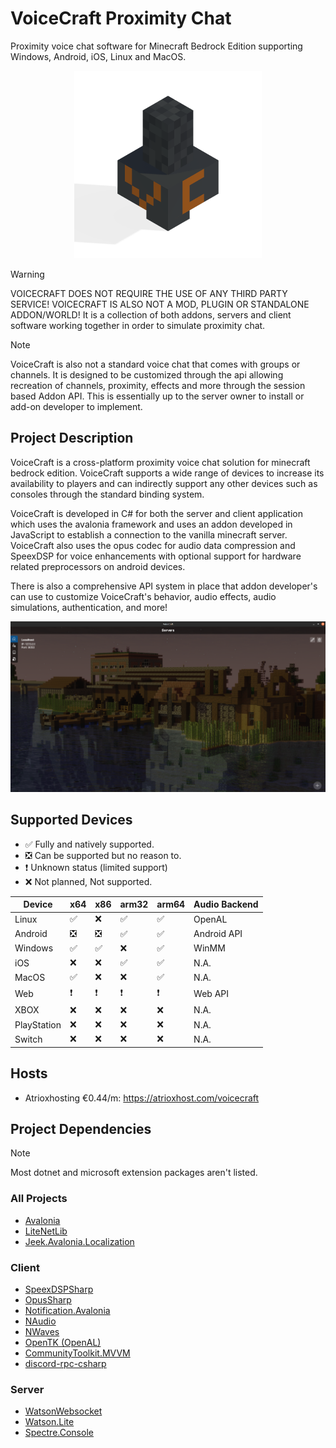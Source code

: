 # VoiceCraft Proximity Chat

Proximity voice chat software for Minecraft Bedrock Edition supporting Windows, Android, iOS, Linux and MacOS.

<p align="center">
  <img style="margin: 10" width="300" height="300" src="./VoiceCraft.Client/VoiceCraft.Client/Assets/vc.png"/>
</p>

> [!WARNING]
> VOICECRAFT DOES NOT REQUIRE THE USE OF ANY THIRD PARTY SERVICE! VOICECRAFT IS ALSO NOT A MOD, PLUGIN OR STANDALONE
> ADDON/WORLD! It is a collection of both addons, servers and client software working together in order to simulate
> proximity chat.

> [!NOTE]
> VoiceCraft is also not a standard voice chat that comes with groups or channels. It is designed to be customized
> through the api allowing recreation of channels, proximity, effects and more through the session based Addon API. This
> is essentially up to the server owner to install or add-on developer to implement.

## Project Description

VoiceCraft is a cross-platform proximity voice chat solution for minecraft bedrock edition. VoiceCraft supports a wide
range of devices to increase its availability to players and can indirectly support any other devices such as consoles
through the standard binding system.

VoiceCraft is developed in C# for both the server and client application which uses the avalonia framework and uses an
addon developed in JavaScript to establish a connection to the vanilla minecraft server.
VoiceCraft also uses the opus codec for audio data compression and SpeexDSP for voice enhancements with optional support
for hardware related preprocessors on android devices.

There is also a comprehensive API system in place that addon developer's can use to customize VoiceCraft's behavior,
audio effects, audio simulations, authentication, and more!

<p align="center">
  <img width="800" src="./Images/MainPage.png">
</p>

## Supported Devices

- ✅ Fully and natively supported.
- ❎ Can be supported but no reason to.
- ❗ Unknown status (limited support)
- ❌ Not planned, Not supported.

| Device      | x64 | x86 | arm32 | arm64 | Audio Backend |
|-------------|-----|-----|-------|-------|---------------|
| Linux       | ✅   | ❌   | ✅     | ✅     | OpenAL        |
| Android     | ❎   | ❎   | ✅     | ✅     | Android API   |
| Windows     | ✅   | ✅   | ❌     | ✅     | WinMM         |
| iOS         | ❌   | ❌   | ✅     | ✅     | N.A.          |
| MacOS       | ✅   | ❌   | ❌     | ✅     | N.A.          |
| Web         | ❗   | ❗   | ❗     | ❗     | Web API       |
| XBOX        | ❌   | ❌   | ❌     | ❌     | N.A.          |
| PlayStation | ❌   | ❌   | ❌     | ❌     | N.A.          |
| Switch      | ❌   | ❌   | ❌     | ❌     | N.A.          |

## Hosts

- Atrioxhosting €0.44/m: https://atrioxhost.com/voicecraft

## Project Dependencies

> [!NOTE]
> Most dotnet and microsoft extension packages aren't listed.

### All Projects

- [Avalonia](https://github.com/AvaloniaUI/Avalonia)
- [LiteNetLib](https://github.com/RevenantX/LiteNetLib)
- [Jeek.Avalonia.Localization](https://github.com/tifish/Jeek.Avalonia.Localization)

### Client

- [SpeexDSPSharp](https://github.com/AvionBlock/SpeexDSPSharp)
- [OpusSharp](https://github.com/AvionBlock/OpusSharp)
- [Notification.Avalonia](https://github.com/AvaloniaCommunity/Notification.Avalonia)
- [NAudio](https://github.com/naudio/NAudio)
- [NWaves](https://github.com/ar1st0crat/NWaves)
- [OpenTK (OpenAL)](https://github.com/opentk/opentk)
- [CommunityToolkit.MVVM](https://github.com/CommunityToolkit/dotnet)
- [discord-rpc-csharp](https://github.com/Lachee/discord-rpc-csharp)

### Server

- [WatsonWebsocket](https://github.com/jchristn/WatsonWebsocket)
- [Watson.Lite](https://github.com/dotnet/WatsonWebserver)
- [Spectre.Console](https://github.com/spectreconsole/spectre.console)
